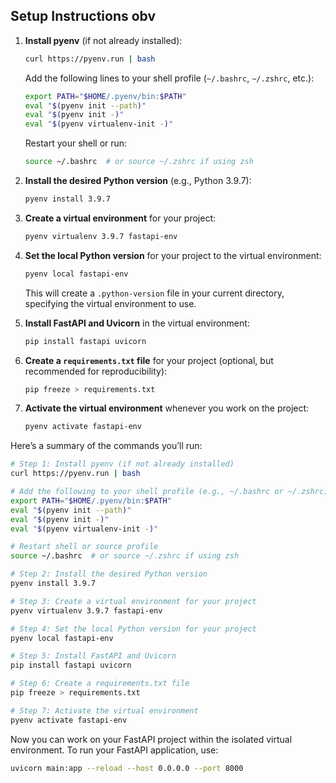 ## Setup Instructions obv

1. **Install pyenv** (if not already installed):
    ```bash
    curl https://pyenv.run | bash
    ```

    Add the following lines to your shell profile (`~/.bashrc`, `~/.zshrc`, etc.):
    ```bash
    export PATH="$HOME/.pyenv/bin:$PATH"
    eval "$(pyenv init --path)"
    eval "$(pyenv init -)"
    eval "$(pyenv virtualenv-init -)"
    ```

    Restart your shell or run:
    ```bash
    source ~/.bashrc  # or source ~/.zshrc if using zsh
    ```

2. **Install the desired Python version** (e.g., Python 3.9.7):
    ```bash
    pyenv install 3.9.7
    ```

3. **Create a virtual environment** for your project:
    ```bash
    pyenv virtualenv 3.9.7 fastapi-env
    ```

4. **Set the local Python version** for your project to the virtual environment:
    ```bash
    pyenv local fastapi-env
    ```

    This will create a `.python-version` file in your current directory, specifying the virtual environment to use.

5. **Install FastAPI and Uvicorn** in the virtual environment:
    ```bash
    pip install fastapi uvicorn
    ```

6. **Create a `requirements.txt` file** for your project (optional, but recommended for reproducibility):
    ```bash
    pip freeze > requirements.txt
    ```

7. **Activate the virtual environment** whenever you work on the project:
    ```bash
    pyenv activate fastapi-env
    ```

Here’s a summary of the commands you’ll run:

```bash
# Step 1: Install pyenv (if not already installed)
curl https://pyenv.run | bash

# Add the following to your shell profile (e.g., ~/.bashrc or ~/.zshrc)
export PATH="$HOME/.pyenv/bin:$PATH"
eval "$(pyenv init --path)"
eval "$(pyenv init -)"
eval "$(pyenv virtualenv-init -)"

# Restart shell or source profile
source ~/.bashrc  # or source ~/.zshrc if using zsh

# Step 2: Install the desired Python version
pyenv install 3.9.7

# Step 3: Create a virtual environment for your project
pyenv virtualenv 3.9.7 fastapi-env

# Step 4: Set the local Python version for your project
pyenv local fastapi-env

# Step 5: Install FastAPI and Uvicorn
pip install fastapi uvicorn

# Step 6: Create a requirements.txt file
pip freeze > requirements.txt

# Step 7: Activate the virtual environment
pyenv activate fastapi-env
```

Now you can work on your FastAPI project within the isolated virtual environment. To run your FastAPI application, use:

```bash
uvicorn main:app --reload --host 0.0.0.0 --port 8000
```
